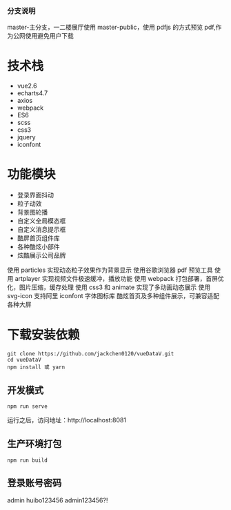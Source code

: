 ### 分支说明

master-主分支，一二楼展厅使用
master-public，使用 pdfjs 的方式预览 pdf,作为公网使用避免用户下载

# 技术栈

- vue2.6
- echarts4.7
- axios
- webpack
- ES6
- scss
- css3
- jquery
- iconfont

# 功能模块

- 登录界面抖动
- 粒子动效
- 背景图轮播
- 自定义全局模态框
- 自定义消息提示框
- 酷屏首页组件库
- 各种酷炫小部件
- 炫酷展示公司品牌

使用 particles 实现动态粒子效果作为背景显示
使用谷歌浏览器 pdf 预览工具
使用 artplayer 实现视频文件极速缓冲，播放功能
使用 webpack 打包部署，首屏优化，图片压缩，缓存处理
使用 css3 和 animate 实现了多动画动态展示
使用 svg-icon 支持阿里 iconfont 字体图标库
酷炫首页及多种组件展示，可兼容适配各种大屏

# 下载安装依赖

```
git clone https://github.com/jackchen0120/vueDataV.git
cd vueDataV
npm install 或 yarn
```

## 开发模式

```
npm run serve
```

运行之后，访问地址：http://localhost:8081

## 生产环境打包

```
npm run build
```

## 登录账号密码

admin huibo123456
admin123456?!
